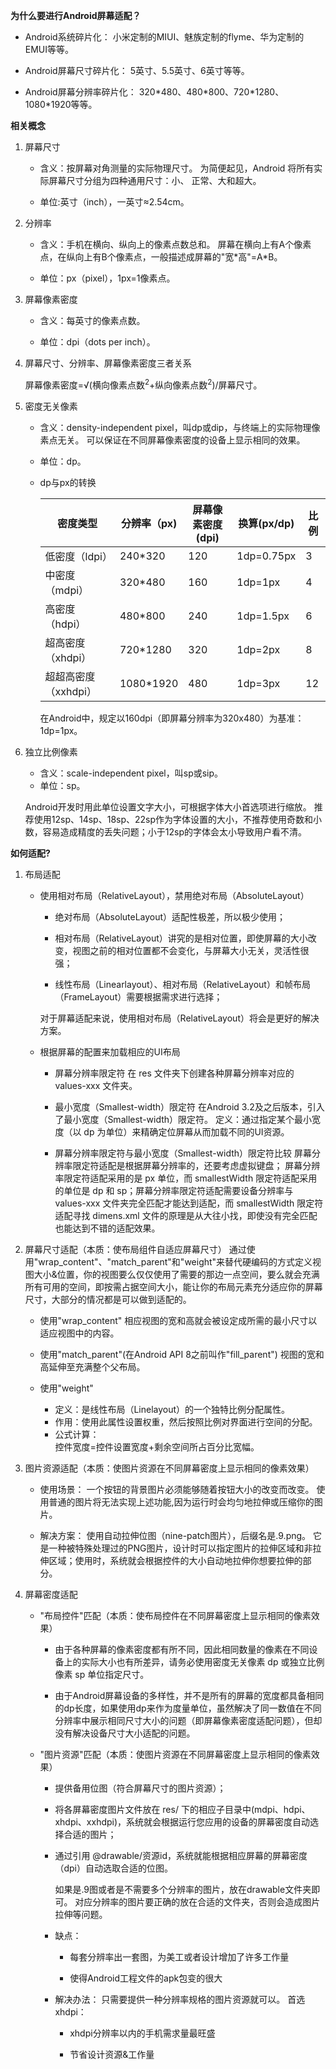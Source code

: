 **为什么要进行Android屏幕适配？**

 - Android系统碎片化：
 小米定制的MIUI、魅族定制的flyme、华为定制的EMUI等等。
 
 - Android屏幕尺寸碎片化：
 5英寸、5.5英寸、6英寸等等。
 
 - Android屏幕分辨率碎片化：
 320\*480、480\*800、720\*1280、1080\*1920等等。
 
 
**相关概念**

1. 屏幕尺寸

	- 含义：按屏幕对角测量的实际物理尺寸。
    为简便起见，Android 将所有实际屏幕尺寸分组为四种通用尺寸：小、 正常、大和超大。
    
   - 单位:英寸（inch），一英寸≈2.54cm。

 2. 分辨率
 
    - 含义：手机在横向、纵向上的像素点数总和。
    屏幕在横向上有A个像素点，在纵向上有B个像素点，一般描述成屏幕的"宽\*高"=A\*B。
    
    - 单位：px（pixel），1px=1像素点。
    
3. 屏幕像素密度

    - 含义：每英寸的像素点数。
    
    - 单位：dpi（dots per inch）。
    
4. 屏幕尺寸、分辨率、屏幕像素密度三者关系
    
    屏幕像素密度=&radic;(横向像素点数<sup>2</sup>+纵向像素点数<sup>2</sup>)/屏幕尺寸。
    
5. 密度无关像素 

    - 含义：density-independent pixel，叫dp或dip，与终端上的实际物理像素点无关。
    可以保证在不同屏幕像素密度的设备上显示相同的效果。
    
    - 单位：dp。
    
    - dp与px的转换
    
      |   密度类型  |  分辨率（px)   |    屏幕像素密度(dpi)  |    换算(px/dp)  |	比例	|
      | --- | --- | --- | --- | --- |
      |    低密度（ldpi）  |   240\*320  |   120  |   1dp=0.75px  |	 3  |
      |    中密度（mdpi） |  320\*480   |   160  |  1dp=1px   |	4  |
      |    高密度（hdpi）  |  480\*800   |  240   |  1dp=1.5px   |  6	|
      |    超高密度（xhdpi）  |  720\*1280   |  320   |  1dp=2px   |	 8	|
      |    超超高密度（xxhdpi）  |  1080\*1920   |  480   |  1dp=3px   |	12	|
      
      在Android中，规定以160dpi（即屏幕分辨率为320x480）为基准：1dp=1px。
    
6.  独立比例像素

    - 含义：scale-independent pixel，叫sp或sip。
    - 单位：sp。

    Android开发时用此单位设置文字大小，可根据字体大小首选项进行缩放。
	推荐使用12sp、14sp、18sp、22sp作为字体设置的大小，不推荐使用奇数和小数，容易造成精度的丢失问题；小于12sp的字体会太小导致用户看不清。


**如何适配?**

1. 布局适配

    - 使用相对布局（RelativeLayout），禁用绝对布局（AbsoluteLayout）
    
      - 绝对布局（AbsoluteLayout）适配性极差，所以极少使用；
      
      - 相对布局（RelativeLayout）讲究的是相对位置，即使屏幕的大小改变，视图之前的相对位置都不会变化，与屏幕大小无关，灵活性很强；
      
      - 线性布局（Linearlayout）、相对布局（RelativeLayout）和帧布局（FrameLayout）需要根据需求进行选择；
    
      对于屏幕适配来说，使用相对布局（RelativeLayout）将会是更好的解决方案。
    
    - 根据屏幕的配置来加载相应的UI布局
 
      - 屏幕分辨率限定符
      在 res 文件夹下创建各种屏幕分辨率对应的 values-xxx 文件夹。
    
      - 最小宽度（Smallest-width）限定符
      在Android 3.2及之后版本，引入了最小宽度（Smallest-width）限定符。
      定义：通过指定某个最小宽度（以 dp 为单位）来精确定位屏幕从而加载不同的UI资源。
      
      - 屏幕分辨率限定符与最小宽度（Smallest-width）限定符比较
      屏幕分辨率限定符适配是根据屏幕分辨率的，还要考虑虚拟键盘； 屏幕分辨率限定符适配采用的是 px 单位，而 smallestWidth 限定符适配采用的单位是 dp 和 sp；屏幕分辨率限定符适配需要设备分辨率与 values-xxx 文件夹完全匹配才能达到适配，而 smallestWidth 限定符适配寻找 dimens.xml 文件的原理是从大往小找，即使没有完全匹配也能达到不错的适配效果。
      
2. 屏幕尺寸适配（本质：使布局组件自适应屏幕尺寸）
    通过使用"wrap_content"、"match_parent"和"weight"来替代硬编码的方式定义视图大小&位置，你的视图要么仅仅使用了需要的那边一点空间，要么就会充满所有可用的空间，即按需占据空间大小，能让你的布局元素充分适应你的屏幕尺寸，大部分的情况都是可以做到适配的。
    
    - 使用"wrap_content"
    相应视图的宽和高就会被设定成所需的最小尺寸以适应视图中的内容。
    
    - 使用"match_parent"(在Android API 8之前叫作"fill_parent")
    视图的宽和高延伸至充满整个父布局。
    
    - 使用"weight"
      - 定义：是线性布局（Linelayout）的一个独特比例分配属性。
      - 作用：使用此属性设置权重，然后按照比例对界面进行空间的分配。
      - 公式计算：    
      控件宽度=控件设置宽度+剩余空间所占百分比宽幅。

3. 图片资源适配（本质：使图片资源在不同屏幕密度上显示相同的像素效果）

    - 使用场景：
    一个按钮的背景图片必须能够随着按钮大小的改变而改变。
    使用普通的图片将无法实现上述功能,因为运行时会均匀地拉伸或压缩你的图片。
    
    -  解决方案：
    使用自动拉伸位图（nine-patch图片），后缀名是.9.png。
    它是一种被特殊处理过的PNG图片，设计时可以指定图片的拉伸区域和非拉伸区域；使用时，系统就会根据控件的大小自动地拉伸你想要拉伸的部分。
    
4. 屏幕密度适配

    -  "布局控件"匹配（本质：使布局控件在不同屏幕密度上显示相同的像素效果）
    
        - 由于各种屏幕的像素密度都有所不同，因此相同数量的像素在不同设备上的实际大小也有所差异，请务必使用密度无关像素 dp 或独立比例像素 sp 单位指定尺寸。
        
        - 由于Android屏幕设备的多样性，并不是所有的屏幕的宽度都具备相同的dp长度，如果使用dp来作为度量单位，虽然解决了同一数值在不同分辨率中展示相同尺寸大小的问题（即屏幕像素密度适配问题），但却没有解决设备尺寸大小适配的问题。

     - "图片资源"匹配（本质：使图片资源在不同屏幕密度上显示相同的像素效果）
     
       - 提供备用位图（符合屏幕尺寸的图片资源）；
       
       - 将各屏幕密度图片文件放在 res/ 下的相应子目录中(mdpi、hdpi、xhdpi、xxhdpi)，系统就会根据运行您应用的设备的屏幕密度自动选择合适的图片；
       
       - 通过引用 @drawable/资源id，系统就能根据相应屏幕的屏幕密度（dpi）自动选取合适的位图。
      
          如果是.9图或者是不需要多个分辨率的图片，放在drawable文件夹即可。
          对应分辨率的图片要正确的放在合适的文件夹，否则会造成图片拉伸等问题。
          
        - 缺点：
          
            - 每套分辨率出一套图，为美工或者设计增加了许多工作量
            
            - 使得Android工程文件的apk包变的很大
            
         - 解决办法：
         只需要提供一种分辨率规格的图片资源就可以。
         首选xhdpi：
         
             - xhdpi分辨率以内的手机需求量最旺盛
             
             - 节省设计资源&工作量


















